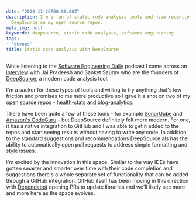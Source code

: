 ```yaml
---
date: "2020-11-26T00:00:00Z"
description: I'm a fan of static code analysis tools and have recently started using
  DeepSource on my open source repos.
meta_img: null
keywords: deepsource, static code analysis, software engineering
tags:
- 'devops'
title: Static code analysis with DeepSource
---
```


While listening to the [Software Engineering Daily](https://softwareengineeringdaily.com/) podcast I came across an [interview](https://softwareengineeringdaily.com/2020/11/09/deepsource-static-analysis-for-code-reviews-with-jai-pradeesh-and-sanket-saurav/) with Jai Pradeesh and Sanket Saurav who are the founders of [DeepSource](https://deepsource.io/), a modern code analysis tool.

I'm a sucker for these types of tools and willing to try anything that's low friction and promises to me more productive so I gave it a shot on two of my open source repos - [health-stats](https://github.com/dangoldin/health-stats/) and [blog-analytics](https://github.com/dangoldin/blog-analytics/).

There have been quite a few of these tools - for example [SonarQube](https://www.sonarqube.org/) and [Amazon's CodeGuru](https://aws.amazon.com/codeguru/) - but DeepSource definitely felt more modern. For one, it has a native integration to GitHub and I was able to get it added to the repos and start seeing results without having to write any code. In addition to the standard suggestions and recommendations DeepSource als has the ability to automatically open pull requests to address simple formatting and style issues.

I'm excited by the innovation in this space. Similar to the way IDEs have gotten smarter and smarter over time with their code completion and suggestions there's a whole separate set of functionality that can be added through a GitHub integration. GitHub itself has been moving in this direction with [Dependabot](https://github.com/dependabot) opening PRs to update libraries and we'll likely see more and more here as the space evolves.
